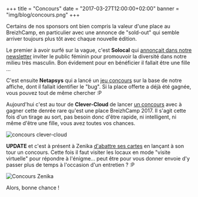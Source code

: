 +++
title = "Concours"
date = "2017-03-27T12:00:00+02:00"
banner = "img/blog/concours.png"
+++

Certains de nos sponsors ont bien compris la valeur d'une place au BreizhCamp, en particulier avec une annonce de "sold-out" qui semble
arriver toujours plus tôt avec chaque nouvelle édition.

Le premier à avoir surfé sur la vague, c'est **Solocal** qui [annonçait dans notre newsletter](http://www.breizhcamp.org/blog/2017/03/08/2017-03-08-newsletter-5/#un-mot-de-nos-sponsors)
inviter le public féminin pour promouvoir la diversité dans notre milieu très masculin. Bon évidement pour en bénéficier il fallait être une fille ...

C'est ensuite **Netapsys** qui a lancé un [jeu concours](https://twitter.com/netapsys/status/842745960941928453) sur la base de notre affiche, dont
il fallait identifier le "bug". Si la place offerte a déjà été gagnée, vous pouvez tout de même chercher :P

Aujourd'hui c'est au tour de **Clever-Cloud** de lancer [un concours](http://www.clever-cloud.com/breizhcamp2017-last-chance-contest/) avec à gagner
cette denrée rare qu'est une place BreizhCamp 2017. Il s'agit cette fois d'un tirage au sort, pas besoin donc d'être rapide,
ni intelligent, ni même d'être une fille, vous avez toutes vos chances.

![concours clever-cloud](https://pbs.twimg.com/media/C7tNliFX0AAHtDV.jpg)


**UPDATE** et c'est à présent à Zenika [d'abattre ses cartes](https://twitter.com/zenikarennes/status/846369385015115776) en lançant à son tour un concours. Cette fois il faut visiter les locaux en mode "visite virtuelle" pour répondre à l'énigme... peut être pour vous donner envoie d'y passer plus de temps à l'occasion d'un entretien ? :P

![Concours Zenika](https://pbs.twimg.com/tweet_video_thumb/C77odVhXgAAVSvh.jpg)



Alors, bonne chance !
